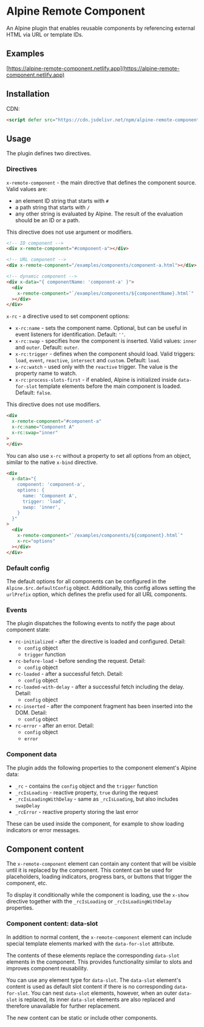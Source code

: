 # Alpine Remote Component

An Alpine plugin that enables reusable components by referencing external HTML via URL or template IDs.

## Examples

[https://alpine-remote-component.netlify.app](https://alpine-remote-component.netlify.app)

## Installation

CDN:

```html
<script defer src="https://cdn.jsdelivr.net/npm/alpine-remote-component@0.x.x/dist/cdn.min.js"></script>
```

## Usage

The plugin defines two directives.

### Directives

`x-remote-component` - the main directive that defines the component source. Valid values are:

- an element ID string that starts with `#`
- a path string that starts with `/`
- any other string is evaluated by Alpine. The result of the evaluation should be an ID or a path.

This directive does not use argument or modifiers.

```html
<!-- ID component -->
<div x-remote-component="#component-a"></div>

<!-- URL component -->
<div x-remote-component="/examples/components/component-a.html"></div>

<!-- dynamic component -->
<div x-data="{ componentName: 'component-a' }">
  <div
    x-remote-component="`/examples/components/${componentName}.html`"
  ></div>
</div>
```

`x-rc` - a directive used to set component options:

- `x-rc:name` - sets the component name. Optional, but can be useful in event listeners for identification. Default: `''`.
- `x-rc:swap` - specifies how the component is inserted. Valid values: `inner` and `outer`. Default: `outer`.
- `x-rc:trigger` - defines when the component should load. Valid triggers: `load`, `event`, `reactive`, `intersect` and `custom`. Default: `load`.
- `x-rc:watch` - used only with the `reactive` trigger. The value is the property name to watch.
- `x-rc:process-slots-first` - if enabled, Alpine is initialized inside `data-for-slot` template elements before the main component is loaded. Default: `false`.

This directive does not use modifiers.

```html
<div 
  x-remote-component="#component-a"
  x-rc:name="Component A"
  x-rc:swap="inner"
>
</div>
```

You can also use `x-rc` without a property to set all options from an object, similar to the native `x-bind` directive.

```html
<div
  x-data="{
    component: 'component-a',
    options: {
      name: 'Component A',
      trigger: 'load',
      swap: 'inner',
    }
  }"
>
  <div
    x-remote-component="`/examples/components/${component}.html`"
    x-rc="options"
  ></div>
</div>
```

### Default config

The default options for all components can be configured in the `Alpine.$rc.defaultConfig` object. Additionally, this config allows setting the `urlPrefix` option, which defines the prefix used for all URL components.

### Events

The plugin dispatches the following events to notify the page about component state:

- `rc-initialized` - after the directive is loaded and configured. Detail:
    - `config` object
    - `trigger` function
- `rc-before-load` - before sending the request. Detail:
    - `config` object
- `rc-loaded` - after a successful fetch. Detail:
    - `config` object
- `rc-loaded-with-delay` - after a successful fetch including the delay. Detail:
    - `config` object
- `rc-inserted` - after the component fragment has been inserted into the DOM. Detail:
    - `config` object
- `rc-error` - after an error. Detail:
    - `config` object
    - `error`

### Component data

The plugin adds the following properties to the component element's Alpine data:

- `_rc` - contains the `config` object and the `trigger` function
- `_rcIsLoading` - reactive property, `true` during the request
- `_rcIsLoadingWithDelay` - same as `_rcIsLoading`, but also includes `swapDelay`
- `_rcError` - reactive property storing the last error

These can be used inside the component, for example to show loading indicators or error messages.

## Component content

The `x-remote-component` element can contain any content that will be visible until it is replaced by the component. This content can be used for placeholders, loading indicators, progress bars, or buttons that trigger the component, etc.

To display it conditionally while the component is loading, use the `x-show` directive together with the `_rcIsLoading` or `_rcIsLoadingWithDelay` properties.

### Component content: data-slot

In addition to normal content, the `x-remote-component` element can include special template elements marked with the `data-for-slot` attribute. 

The contents of these elements replace the corresponding `data-slot` elements in the component. This provides functionality similar to slots and improves component reusability. 

You can use any element type for `data-slot`. The `data-slot` element's content is used as default slot content if there is no corresponding `data-for-slot`. You can nest `data-slot` elements, however, when an outer `data-slot` is replaced, its inner `data-slot` elements are also replaced and therefore unavailable for further replacement.

The new content can be static or include other components.

